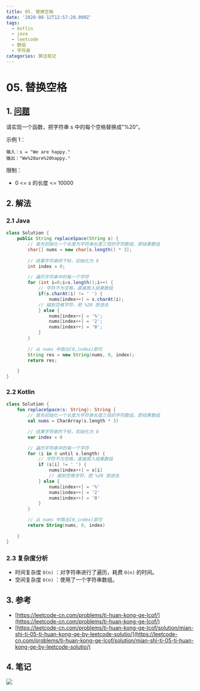 ```yaml
---
title: 05. 替换空格
date: '2020-08-12T12:57:28.000Z'
tags:
  - kotlin
  - java
  - leetcode
  - 数组
  - 字符串
categories: 算法笔记
---
```


# 05. 替换空格

## 1. [问题](https://leetcode-cn.com/problems/ti-huan-kong-ge-lcof/)

请实现一个函数，把字符串 s 中的每个空格替换成"%20"。

示例 1：

```text
输入：s = "We are happy."
输出："We%20are%20happy."
```

限制：

* 0 &lt;= s 的长度 &lt;= 10000

## 2. 解法

### 2.1 Java

```java
class Solution {
    public String replaceSpace(String s) {
        // 首先初始化一个长度为字符串长度三倍的字符数组，即结果数组
        char[] nums = new char[s.length() * 3];
        
        // 结果字符串的下标，初始化为 0
        int index = 0;

        // 遍历字符串中的每一个字符
        for (int i=0;i<s.length();i++) {
            // 字符不为空格，直接放入结果数组
            if(s.charAt(i) != ' ') {
                nums[index++] = s.charAt(i);
            // 碰到空格字符，把 %20 放进去
            } else {
                nums[index++] = '%';
                nums[index++] = '2';
                nums[index++] = '0';
            }
        }
        
        // 从 nums 中取出[0,index)即可
        String res = new String(nums, 0, index);
        return res;

    }
}
```

### 2.2 Kotlin

```kotlin
class Solution {
    fun replaceSpace(s: String): String {
        // 首先初始化一个长度为字符串长度三倍的字符数组，即结果数组
        val nums = CharArray(s.length * 3)

        // 结果字符串的下标，初始化为 0
        var index = 0

        // 遍历字符串中的每一个字符
        for (i in 0 until s.length) {
            // 字符不为空格，直接放入结果数组
            if (s[i] != ' ') {
                nums[index++] = s[i]
                // 碰到空格字符，把 %20 放进去
            } else {
                nums[index++] = '%'
                nums[index++] = '2'
                nums[index++] = '0'
            }
        }

        // 从 nums 中取出[0,index)即可
        return String(nums, 0, index)

    }
}
```

### 2.3 复杂度分析

* 时间复杂度 `O(n)` ：对字符串进行了遍历，耗费 `O(n)` 的时间。
* 空间复杂度 `O(n)` ：使用了一个字符串数组。

## 3. 参考

* [https://leetcode-cn.com/problems/ti-huan-kong-ge-lcof/](https://leetcode-cn.com/problems/ti-huan-kong-ge-lcof/)
* [https://leetcode-cn.com/problems/ti-huan-kong-ge-lcof/solution/mian-shi-ti-05-ti-huan-kong-ge-by-leetcode-solutio/](https://leetcode-cn.com/problems/ti-huan-kong-ge-lcof/solution/mian-shi-ti-05-ti-huan-kong-ge-by-leetcode-solutio/)

## 4. 笔记

![](https://777blog.oss-cn-shanghai.aliyuncs.com/leetcode/lcof-05.jpg)

